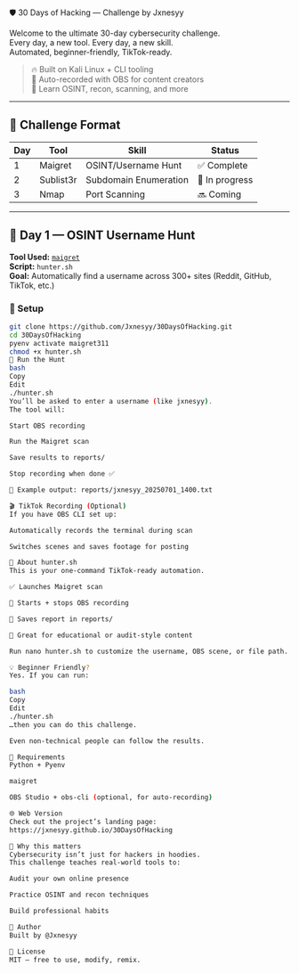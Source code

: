 🛡️ 30 Days of Hacking — Challenge by Jxnesyy

Welcome to the ultimate 30-day cybersecurity challenge.  
Every day, a new tool. Every day, a new skill.  
Automated, beginner-friendly, TikTok-ready.

> 🔥 Built on Kali Linux + CLI tooling  
> 🎥 Auto-recorded with OBS for content creators  
> 🧠 Learn OSINT, recon, scanning, and more

---

## 📅 Challenge Format

| Day | Tool        | Skill             | Status |
|-----|-------------|------------------|--------|
| 1   | Maigret     | OSINT/Username Hunt | ✅ Complete |
| 2   | Sublist3r   | Subdomain Enumeration | 🚧 In progress |
| 3   | Nmap        | Port Scanning    | 🔜 Coming |

---

## 📌 Day 1 — OSINT Username Hunt

**Tool Used:** [`maigret`](https://github.com/soxoj/maigret)  
**Script:** `hunter.sh`  
**Goal:** Automatically find a username across 300+ sites (Reddit, GitHub, TikTok, etc.)

### 🔧 Setup

```bash
git clone https://github.com/Jxnesyy/30DaysOfHacking.git
cd 30DaysOfHacking
pyenv activate maigret311
chmod +x hunter.sh
🚀 Run the Hunt
bash
Copy
Edit
./hunter.sh
You’ll be asked to enter a username (like jxnesyy).
The tool will:

Start OBS recording

Run the Maigret scan

Save results to reports/

Stop recording when done ✅

📄 Example output: reports/jxnesyy_20250701_1400.txt

🎬 TikTok Recording (Optional)
If you have OBS CLI set up:

Automatically records the terminal during scan

Switches scenes and saves footage for posting

🤖 About hunter.sh
This is your one-command TikTok-ready automation.

✅ Launches Maigret scan

🎥 Starts + stops OBS recording

📂 Saves report in reports/

🧠 Great for educational or audit-style content

Run nano hunter.sh to customize the username, OBS scene, or file path.

💡 Beginner Friendly?
Yes. If you can run:

bash
Copy
Edit
./hunter.sh
…then you can do this challenge.

Even non-technical people can follow the results.

🧰 Requirements
Python + Pyenv

maigret

OBS Studio + obs-cli (optional, for auto-recording)

🌐 Web Version
Check out the project’s landing page:
https://jxnesyy.github.io/30DaysOfHacking

🧠 Why this matters
Cybersecurity isn’t just for hackers in hoodies.
This challenge teaches real-world tools to:

Audit your own online presence

Practice OSINT and recon techniques

Build professional habits

👤 Author
Built by @Jxnesyy

📜 License
MIT – free to use, modify, remix.

